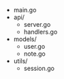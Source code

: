 - main.go
- api/
  - server.go
  - handlers.go
- models/
  - user.go
  - note.go
- utils/
  - session.go
